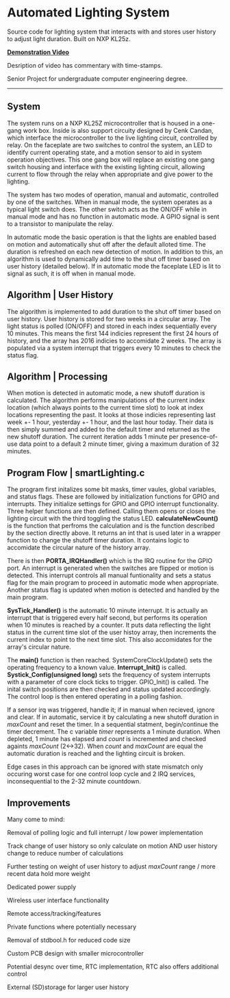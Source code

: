 # Automated Lighting System
Source code for lighting system that interacts with and stores user history to adjust light duration. Built on NXP KL25z.

**[Demonstration Video](https://youtu.be/32dDoZ-XoAY)**
 
Desription of video has commentary with time-stamps.

Senior Project for undergraduate computer engineering degree.
****************************************************************************************************************************************
## System
The system runs on a NXP KL25Z microcontroller that is housed in a one-gang work box. Inside is also support circuity designed by Cenk Candan, which interface the microcontroller to the live lighting circuit, controlled by relay. On the faceplate are two switches to control the system, an LED to identify current operating state, and a motion sensor to aid in system operation objectives. This one gang box will replace an existing one gang switch housing and interface with the existing lighting circuit, allowing current to flow through the relay when appropriate and give power to the lighting.

The system has two modes of operation, manual and automatic, controlled by one of the switches. When in manual mode, the system operates as a typical light switch does. The other switch acts as the ON/OFF while in manual mode and has no function in automatic mode. A GPIO signal is sent to a transistor to manipulate the relay.

In automatic mode the basic operation is that the lights are enabled based on motion and automatically shut off after the default alloted time. The duration is refreshed on each new detection of motion. In addition to this, an algorithm is used to dynamically add time to the shut off timer based on user history (detailed below). If in automatic mode the faceplate LED is lit to signal as such, it is off when in manual mode.

## Algorithm | User History

The algorithm is implemented to add duration to the shut off timer based on user history. User history is stored for two weeks in a      circular array. The light status is polled (ON/OFF) and stored in each index sequentially every 10 minutes. This means the first 144 indicies represent the first 24 hours of history, and the array has 2016 indicies to accomidate 2 weeks. The array is populated via a system interrupt that triggers every 10 minutes to check the status flag.

## Algorithm | Processing

When motion is detected in automatic mode, a new shutoff duration is calculated. The algorithm performs manipulations of the current index location (which always points to the current time slot) to look at index locations representing the past. It looks at those indicies representing last week +- 1 hour, yesterday +- 1 hour, and the last hour today. Their data is then simply summed and added to the default timer and returned as the new shutoff duration. The current iteration adds 1 minute per presence-of-use data point to a default 2 minute timer, giving a maximum duration of 32 minutes.

## Program Flow | smartLighting.c

The program first initalizes some bit masks, timer vaules, global variables, and status flags. These are followed by initialization functions for GPIO and interrupts. They initialize settings for GPIO and GPIO interrupt functionality. Three helper functions are then defined. Calling them opens or closes the lighting circuit with the third toggling the status LED. **calculateNewCount()** is the function that perfroms the calculation and is the function described by the section directly above. It returns an int that is used later in a wrapper function to change the shutoff timer duration. It contains logic to accomidate the circular nature of the history array.

There is then **PORTA_IRQHandler()** which is the IRQ routine for the GPIO port. An interrupt is generated when the switches are flipped or motion is detected. This interrupt controls all manual funtionality and sets a status flag for the main program to proceed in automatic mode when appropriate. Another status flag is updated when motion is detected and handled by the main program. 

**SysTick_Handler()** is the automatic 10 minute interrupt. It is actually an interrupt that is triggered every half second, but performs its operation when 10 minutes is reached by a counter. It puts data reflecting the light status in the current time slot of the user histoy array, then increments the current index to point to the next time slot. This also accomidates for the array's circular nature.

The **main()** function is then reached. SystemCoreClockUpdate() sets the operating frequency to a known value. **Interrupt_Init()** is called. **Systick_Config(unsigned long)** sets the frequency of system interrupts with a parameter of core clock ticks to trigger. GPIO_Init() is called. The inital switch positions are then checked and status updated accordingly. The control loop is then entered operating in a polling fashion. 

If a sensor irq was triggered, handle it; if in manual when recieved, ignore and clear. If in automatic, service it by calculating a new shutoff duration in *maxCount* and reset the timer. In a sequential statment, begin/continue the timer decrement. The c variable *timer* represents a 1 minute duration. When depleted, 1 minute has elapsed and *count* is incremented and checked againts *maxCount* (2<->32). When *count* and *maxCount* are equal the automatic duration is reached and the lighting circuit is broken.

Edge cases in this approach can be ignored with state mismatch only occuring worst case for one control loop cycle and 2 IRQ services, inconsequential to the 2-32 minute countdown.

## Improvements

Many come to mind:

Removal of polling logic and full interrupt / low power implementation

Track change of user history so only calculate on motion AND user history change to reduce number of calculations

Further testing on weight of user history to adjust *maxCount* range / more recent data hold more weight

Dedicated power supply

Wireless user interface functionality

Remote access/tracking/features

Private functions where potentially necessary

Removal of stdbool.h for reduced code size

Custom PCB design with smaller microcontroller

Potential desync over time, RTC implementation, RTC also offers additional control

External (SD)storage for larger user history
